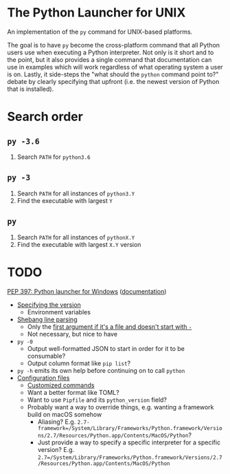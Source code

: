 # The Python Launcher for UNIX

An implementation of the `py` command for UNIX-based platforms.

The goal is to have `py` become the cross-platform command that all Python users
use when executing a Python interpreter. Not only is it short and to the
point, but it also provides a single command that documentation can use in
examples which will work regardless of what operating system a user is on.
Lastly, it side-steps the "what should the `python` command point to?" debate by
clearly specifying that upfront (i.e. the newest version of Python that is
installed).

# Search order

## `py -3.6`
1. Search `PATH` for `python3.6`

## `py -3`
1. Search `PATH` for all instances of `python3.Y`
1. Find the executable with largest `Y`

## `py`
1. Search `PATH` for all instances of `pythonX.Y`
1. Find the executable with largest `X.Y` version

# TODO

[PEP 397: Python launcher for Windows](https://www.python.org/dev/peps/pep-0397/) ([documentation](https://docs.python.org/3/using/windows.html#launcher))

- [Specifying the version](https://www.python.org/dev/peps/pep-0397/#python-version-qualifiers)
  - Environment variables
- [Shebang line parsing](https://www.python.org/dev/peps/pep-0397/#shebang-line-parsing)
  - Only the [first argument if it's a file and doesn't start with `-`](https://www.python.org/dev/peps/pep-0397/#command-line-handling)
  - Not necessary, but nice to have
- `py -0`
  - Output well-formatted JSON to start in order for it to be consumable?
  - Output column format like `pip list`?
- `py -h` emits its own help before continuing on to call `python`
- [Configuration files](https://www.python.org/dev/peps/pep-0397/#configuration-file)
  - [Customized commands](https://www.python.org/dev/peps/pep-0397/#customized-commands)
  - Want a better format like TOML?
  - Want to use `Pipfile` and its `python_version` field?
  - Probably want a way to override things, e.g. wanting a framework build on macOS somehow
    - Aliasing? E.g. `2.7-framework=/System/Library/Frameworks/Python.framework/Versions/2.7/Resources/Python.app/Contents/MacOS/Python`?
    - Just provide a way to specify a specific interpreter for a specific version? E.g. `2.7=/System/Library/Frameworks/Python.framework/Versions/2.7/Resources/Python.app/Contents/MacOS/Python`
